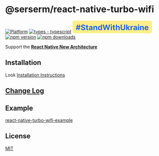 # @serserm/react-native-turbo-wifi

[![Platform](https://img.shields.io/badge/platform-android-989898.svg)](https://npmjs.org/package/@serserm/react-native-turbo-wifi)
[![types - typescript](https://img.shields.io/npm/types/badge-maker)](https://www.typescriptlang.org)
[![StandWithUkraine](https://raw.githubusercontent.com/vshymanskyy/StandWithUkraine/main/badges/StandWithUkraine.svg)](https://github.com/vshymanskyy/StandWithUkraine/blob/main/docs/README.md)
<br/>
[![npm version](https://img.shields.io/npm/v/@serserm/react-native-turbo-wifi.svg)](https://www.npmjs.com/package/@serserm/react-native-turbo-wifi)
[![npm downloads](https://img.shields.io/npm/dm/@serserm/react-native-turbo-wifi.svg)](https://www.npmjs.com/package/@serserm/react-native-turbo-wifi)

Support the **[React Native New Architecture](https://reactnative.dev/docs/the-new-architecture/landing-page)**

## Installation

Look [Installation Instructions](https://github.com/serserm/react-native-turbo-wifi/blob/main/docs/installation.md)

## [Change Log](https://github.com/serserm/react-native-turbo-wifi/blob/main/CHANGELOG.md)

## Example

[react-native-turbo-wifi-example](https://github.com/serserm/react-native-turbo-wifi/blob/main/examples/native)

## License

[MIT](LICENSE)
